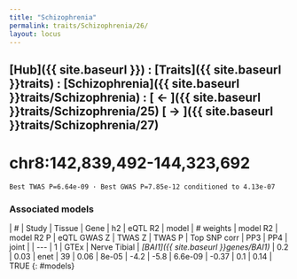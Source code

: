 ```yaml
---
title: "Schizophrenia"
permalink: traits/Schizophrenia/26/ 
layout: locus
---
```


## [Hub]({{ site.baseurl }}) : [Traits]({{ site.baseurl }}traits) : [Schizophrenia]({{ site.baseurl }}traits/Schizophrenia) :  [ ← ]({{ site.baseurl }}traits/Schizophrenia/25)  [ → ]({{ site.baseurl }}traits/Schizophrenia/27)

# chr8:142,839,492-144,323,692

`Best TWAS P=6.64e-09 · Best GWAS P=7.85e-12 conditioned to 4.13e-07`

<script>
Plotly.d3.csv("../26.cond.csv", function(data){ processData(data) } );
</script><div id="graph"></div>

### Associated models

| # | Study | Tissue | Gene | h2 | eQTL R2 | model | # weights | model R2 | model R2 P | eQTL GWAS Z | TWAS Z | TWAS P | Top SNP corr | PP3 | PP4 | joint |
| --- |
1 | GTEx | Nerve Tibial | *[BAI1]({{ site.baseurl }}genes/BAI1)* | 0.2 | 0.03 | enet | 39 | 0.06 | 8e-05 | -4.2 | -5.8 | 6.6e-09 | -0.37 | 0.1 | 0.14 | TRUE
{: #models}

